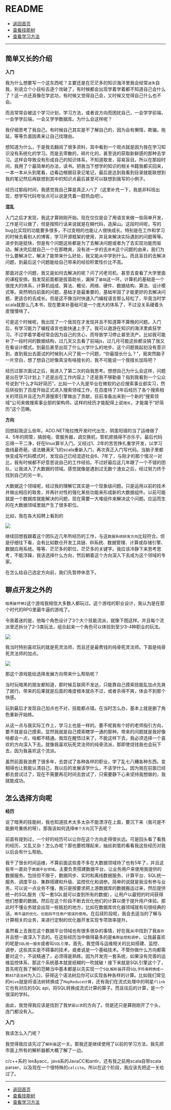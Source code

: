 # README

- [返回首页](../README.md)
- [查看技能树](../技能树/README.md)
- [查看学习方法](../学习方法/README.md)

---

## 简单又长的介绍

**入门**

我为什么想要写一个这东西呢？主要还是在茫茫多的知识海洋里我会经常`迷失`自我，别说立个小目标去逐个攻破了，有时候都会出现学着学着都不知道自己会什么了？这一点还真像在学武功，有时候又觉得自己会，又时候又觉得自己什么也不会。

而且常常会被这个学习计划，学习方法，或者说方向而困扰自己，一会学学前端，一会学学后端，一会又学学数据库。为什么会这样呢？

我仔细思考了我自己。有时候自己其实是不了解自己的，因为会有懒惰，欺骗，拖延，等等负面因素来让自己找理由。

想知道为什么，于是我去翻阅了很多资料，其中看到一个观点就是因为我在学习知识没有系统化的学习。而是去零散的，碎片化的，甚至说的获取新鲜感的那种去学习。这样会导致没有形成自己的知识体系，不知道取舍，容易盲目。所以在那段时间，我用了个最简单的办法，读书。把我当下想学的知识的相关书籍我都买回来，一本一本从头到尾看，边看边根据目录记笔记，最后是达到我看到目录就能联想到我的笔记然后再联想到其中的知识点最后甚至可以联想到我写的小例子。

经历过那段时间，我感觉我自己算是真正`入门`了（这里补充一下，我是非科班出现，想学写代码夸张点可以说是凭着一腔热血吧）。

**混乱**

入门之后才发现，我这才算刚刚开始。现在仅仅是会了用语言来做一些简单开发，工作是可以做了，但是按照行话来说就是在糊代码，造屎山。这段时间呢，写的bug比实现的功能要多很多，不过变相的也能让人很快成长。特别是在工作和学习的时候去看别人的博客，学习开源框架的使用，并且来解决实际遇到的问题等等。进步到是挺快，但是有个问题这些都是为了去解决问题或者为了去实现功能而驱动。解决完后就自己一个在那瞎爽，没有进一步的去`思考`这个问题的由来，我们为什么要解决它，解决了能带来什么好处，我又能从中学到什么。而且盲目的去解决问题，到最后这个问题能给自己带来的经验积累性价比不高。

那面对这个问题，我又是如何去解决的呢？问了问老司机，甚至去查看了大学里面的课程安排。我发现前面都是拔苗助长，漏掉了`基础`这一环。计算机的基础是一个很庞大的体系，计算机组成、算法、概论、网络、硬件、数据结构、算法、设计模式等。突然明白前面的问题，基础才是最重要的，基础牢固了才能更好的去解决问题，更适合的去成长。但是这不像当时快速入门编程语言那么轻松了，毕竟当时学scala就那么几本书，现在要来补基础可是一个庞大的体系了，不过没关系硬着头皮慢慢啃了。

可是这个时候呢，我出现了一个我现在才发现并且不知道算不算晚的问题。入门后，有学习能力了编程语言也能快速上手了。我可以遨游在知识的海洋里疯狂学习。不过学着学着经常会因为自己的贪心，而导致学习停止甚至流产。比如我可能补了一段时间的数据结构，过几天又去看了前端js，过几月可能这些都没搞了我又在看设计模式。到最后甚至出现了什么火学什么的地步。这个问题我起初没有意识到，直到我出去面试的时候别人问了我一个问题，“你最擅长什么？”，我突然脑子一片空白，想了想自己好像真没有啥擅长的，我不可能说一个我擅长加班吧？

经历过那次面试之后，我进入了第二次的自我思考。想想自己为什么会这样，问题是出在学习计划上？还是出在工作内容上？还是我不够勤奋？指到我看到一个公众号说到“什么才叫好简历”，比如一个人先是毕业在微软的必应搜索事业部实习，然后转投到了百度开始正式进入搜索领域工作，在百度待了3年后经历了各个搜索相关的项目并且还为开源搜索引擎做出了贡献，目前准备出来到一个新的“搜索领域”公司来做搜索事业部的架构师。这样的经历才能配得上说`擅长`，才能属于“好简历”这个范畴。

**方向**

回想起我这么些年。ADO.NET拖拉拽开发时代出生，阴差阳错的当了运维做了4、5年的网管，搞弱电，管服务器，调交换机，管机房搞得不亦乐乎。最后代码忘得一干二净，好在linux算半入门。又经过1、2年的苦苦挣扎重学开发，以学习曲线最奇葩，语法糖满天飞的scala重新入门，再次真正入门写代码。当脑子里都快变成写代码模式时，发现自己已经混迹社会6、7年了，与刚才的那个情况一对比，我有时候都不好意思说自己的工作经验。不过好最后这几年跟了一个不错的团队，让我进入了大数据的领域。感觉就像是遇到过无数个渣女之后，经过努力终于找到自己的另一半。

大数据这个领域呢，经过我的理解它其实是一个现象级问题。只是运用以前的技术并做出相应的取舍，并再针对性的强化某些功能来形成新的大数据组件。以前可能就是一个数据库就能解决的问题，现在需要一大堆组件来解决这个问题。应运而生的在大数据领域里就产生了很多职位。

比如，我在各大招聘上看到的

![](_v_images/20201110233118692_22346.png)

继续回想我跟着这个团队近几年所经历的工作，与这`数据系统研发方向`比较符合。但是仔细往下看，会有比如数仓开发工具链、BI系统、数据管理、计算或存储引擎、数据应用系统。等等、茫茫多的职位，茫茫多的关键字。我应该冷静下来思考思考，不能浮躁，我该选择什么方向，然后朝着这个方向深入下去成为这个领域的专家。

在怎么给自己选定方向前，我们先暂停休息下。

## 聊点开发之外的

`暗黑破坏神2`这个游戏我相信大多数人都玩过。这个游戏的职业设计，我认为是在那个时代的RPG里最牛逼的游戏了。

令我着迷的是，他每个角色设计了3个大个技能流派，就像下图这样。并且每个流派里还拆分了2-3类玩法，组合起来一个角色可以体验到至少3-4种职业的玩法。

![](_v_images/20201108234304696_2594.png)

我当时特别喜欢玩的就是死灵法师，而且还是最费钱的纯骨死灵法师。下面是纯骨死灵法师的加点。

![](_v_images/20201108234105119_19236.png)

那这个游戏能给选择发展方向带来什么帮助呢？

当时玩暗黑的朋友都知道，那时候互联网不发达，只能靠自己摸索技能乱加点先爽了就行。带来的后果就是后面的难度根本就杀不过，或者杀得不爽，体会不到那个快感。

玩到最后才发现自己加点也不对，技能都点错。在当时怎么办，基本上就是删了角色重新开始练。

从这一点与我实际工作上，学习上也是一样的。要不呢我有个好的老师指引方向，要不就是自己摸索。显然我就是自己摸索瞎学一通的那种。带来的问题就是我好像啥都会一点，啥都不精通。我现在醒悟过来了，不能这样下去，我必须选择一个喜欢的方向深入下去。就像我喜欢玩死灵法师的纯骨流派，那即使烧钱我也会玩下去，因为我喜欢这个流派。

虽然前面我浪费了很多年，去尝试了各种各样的职业，学了乱七八糟各种东西。变相得也让我能认清自己，我以后的发展该学什么，不该学什么。因为我在前面已经都去尝试过了，现在不需要再花时间去尝试了，只需要静下心来坚持我想做的，我就能成功。

## 怎么选择方向呢

**经历**

说了暗黑的技能树，我也知道技术太多太杂不能漂浮在上面，要沉下来（我可是不能删号重练的呀）。那我该如何选择`哪个方向`沉下去呢？

前面有提到过，一个好的经历可以让你在这个方向走得很长远。可是回头看了看我的经历，又乱又杂！怎么办呢？那也要梳理起来，抽丝剥茧的看看我这些经历对我以后会有什么帮助。

我干了很长时间运维，不算前面这些差不多在大数据领域待了也有5年了，并且这些年一直处于`数据平台领域`。主要负责搭建数据平台，让业务用户来使用我提供的数据服务。包括但不限于，数据同步、实时和离线数据服务、计算平台、SQL统一服务、调度平台、集群搭建和升级、监控优化和调参。简单的说就是我没有参与业务，可以说一点业务不懂，我只是按要求把上游数据库的数据搬运过来，然后提供统一的SQL服务（写一套SQL就可以查到所有的数据），让用户以最短的时间获得他们想要的数据。然后在这个阶段不断去优化他们的计算以便于提升用户体验。那此时不懂业务就会出现一些尴尬的地方，比如在数据库优化器领域就有句很经典的话，`再牛逼的优化，也抵挡不住用户错误的使用`。在后续阶段呢，我会去适当的了解与计算相关的业务，来进行定制的优化器开发实现专项效率提升。

虽然看上去我在这个数据平台领域也有很多很杂的事情，好在我从中找到了我`喜欢`并且想一直深入下去的。在这些经历当中做得最多的是`集群监控和调参`，让我最喜欢的呢是`SQL统一服务`或者叫`SQL引擎`。首先，我觉得与运维相关的比如搭建、监控、调参，这些其实是不碍事的技术，或者说是一个基础技术。不管你做什么方向都需要对这个，不说精通了，必须得是熟练。因为开发完一套系统，如果没有完善的运维监控体系，那这个系统基本就是纸糊的一吹就破！接下来就是SQL引擎这个了，首先呢在我了解的范畴当中基本都是以先实现一个`SQL解析器`并将`SQL字符串转换成一颗AST语法树`为入口，获得这个语法树后你可以实现各种各样的计算。比如我们常见的`Hive`就是将语法树转换成了`MapReduce计算`，还有我们在流式处理中的明星`flink`它也有对应的SQL api，将SQL转换成流式计算的算子。而且往后的计算，是一个很深的学科。

由此，我觉得我应该是找到了我`梦寐以求`的方向了。但是还只是算刚刚开了个头，连门都没有入。

**入门**

我该怎么入门呢？

我觉得我应该先过了`解析器`这一关。那我还是继续使用了以前的学习方法，我先把市面上所有的解析器都大概了解了一边。

c/c++系的 lex&yacc，java系的JavaCC和antlr，还有我之前用scala自带scala parser，以及现在一个很特殊的`calcite`。所以在这个阶段，我应该先把这一关给过了。

---

- [返回首页](../README.md)
- [查看技能树](../技能树/README.md)
- [查看学习方法](../学习方法/README.md)